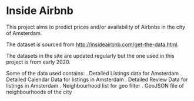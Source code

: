 # Inside Airbnb

This project aims to predict prices and/or availability of Airbnbs in the city of Amsterdam.

The dataset is sourced from http://insideairbnb.com/get-the-data.html.

The datasets in the site are updated regularly but the one used in this project is from early 2020.

Some of the data used contains:
	. Detailed Listings data for Amsterdam
	. Detailed Calendar Data for listings in Amsterdam
	. Detailed Review Data for listings in Amsterdam
	. Neighbourhood list for geo filter
	. GeoJSON file of neighbourhoods of the city